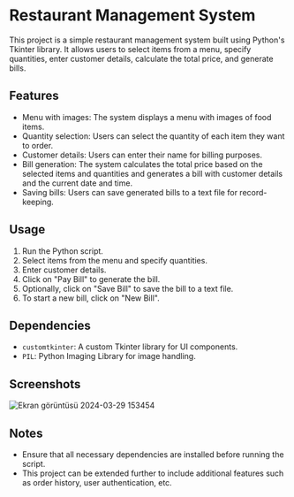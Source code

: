 # Restaurant Management System

This project is a simple restaurant management system built using Python's Tkinter library. It allows users to select items from a menu, specify quantities, enter customer details, calculate the total price, and generate bills.

## Features

- Menu with images: The system displays a menu with images of food items.
- Quantity selection: Users can select the quantity of each item they want to order.
- Customer details: Users can enter their name for billing purposes.
- Bill generation: The system calculates the total price based on the selected items and quantities and generates a bill with customer details and the current date and time.
- Saving bills: Users can save generated bills to a text file for record-keeping.

## Usage

1. Run the Python script.
2. Select items from the menu and specify quantities.
3. Enter customer details.
4. Click on "Pay Bill" to generate the bill.
5. Optionally, click on "Save Bill" to save the bill to a text file.
6. To start a new bill, click on "New Bill".

## Dependencies

- `customtkinter`: A custom Tkinter library for UI components.
- `PIL`: Python Imaging Library for image handling.

## Screenshots

![Ekran görüntüsü 2024-03-29 153454](https://github.com/TunahanGezer/Restaurant-Project/assets/128300182/e44cf4ef-521a-45e7-aa2a-7584dedbabd7)



## Notes

- Ensure that all necessary dependencies are installed before running the script.
- This project can be extended further to include additional features such as order history, user authentication, etc.


